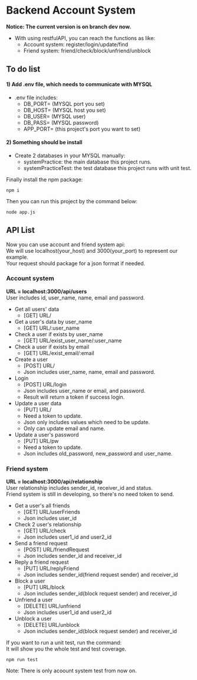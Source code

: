 # Backend Account System

**Notice: The current version is on branch dev now.**

* With using restfulAPI, you can reach the functions as like:
    * Account system: register/login/update/find
    * Friend system: friend/check/block/unfriend/unblock
  
## To do list

#### 1) Add .env file, which needs to communicate with MYSQL

* .env file includes:
    * DB_PORT= (MYSQL port you set)
    * DB_HOST= (MYSQL host you set)
    * DB_USER= (MYSQL user)
    * DB_PASS= (MYSQL password)
    * APP_PORT= (this project's port you want to set)


#### 2) Something should be install

* Create 2 databases in your MYSQL manually:
    * systemPractice: the main database this project runs.
    * systemPracticeTest: the test database this project runs with unit test.
  
Finally install the npm package:
```
npm i
```
  
Then you can run this project by the command below:
```
node app.js
```
  
## API List

Now you can use account and friend system api:  
We will use localhost(your_host) and 3000(your_port) to represent our example.  
Your request should package for a json format if needed.  

### Account system
**URL = localhost:3000/api/users**  
User includes id, user_name, name, email and password.  
* Get all users' data
    * [GET] URL/
* Get a user's data by user_name
    * [GET] URL/:user_name
* Check a user if exists by user_name
    * [GET] URL/exist_user_name/:user_name
* Check a user if exists by email
    * [GET] URL/exist_email/:email
* Create a user
    * [POST] URL/
    * Json includes user_name, name, email and password.
* Login
    * [POST] URL/login
    * Json includes user_name or email, and password.
    * Result will return a token if success login.
* Update a user data
    * [PUT] URL/
    * Need a token to update.
    * Json only includes values which need to be update.
    * Only can update email and name.
* Update a user's password
    * [PUT] URL/pw
    * Need a token to update.
    * Json includes old_password, new_password and user_name.

### Friend system
**URL = localhost:3000/api/relationship**  
User relationship includes sender_id, receiver_id and status.  
Friend system is still in developing, so there's no need token to send.
* Get a user's all friends
    * [GET] URL/userFriends
    * Json includes user_id
* Check 2 user's relationship
    * [GET] URL/check
    * Json includes user1_id and user2_id
* Send a friend request
    * [POST] URL/friendRequest
    * Json includes sender_id and receiver_id
* Reply a friend request
    * [PUT] URL/replyFriend
    * Json includes sender_id(friend request sender) and receiver_id
* Block a user
    * [PUT] URL/block
    * Json includes sender_id(block request sender) and receiver_id
* Unfriend a user
    * [DELETE] URL/unfriend
    * Json includes user1_id and user2_id
* Unblock a user
    * [DELETE] URL/unblock
    * Json includes sender_id(block request sender) and receiver_id

If you want to run a unit test, run the command:  
It will show you the whole test and test coverage.
```
npm run test
```
Note: There is only acoount system test from now on.
